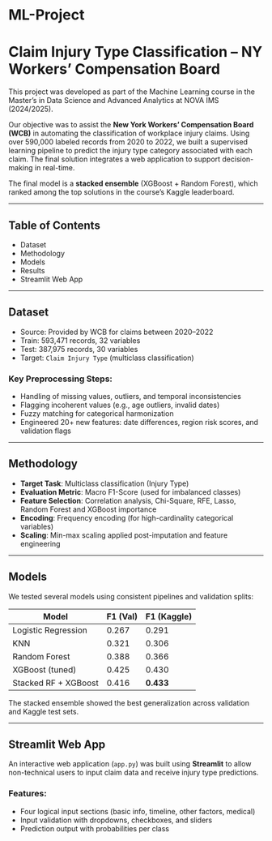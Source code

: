 # ML-Project
# Claim Injury Type Classification – NY Workers’ Compensation Board

This project was developed as part of the Machine Learning course in the Master’s in Data Science and Advanced Analytics at NOVA IMS (2024/2025).

Our objective was to assist the **New York Workers’ Compensation Board (WCB)** in automating the classification of workplace injury claims. Using over 590,000 labeled records from 2020 to 2022, we built a supervised learning pipeline to predict the injury type category associated with each claim. The final solution integrates a web application to support decision-making in real-time.

The final model is a **stacked ensemble** (XGBoost + Random Forest), which ranked among the top solutions in the course’s Kaggle leaderboard.

---

## Table of Contents
- Dataset
- Methodology
- Models
- Results
- Streamlit Web App

---

## Dataset

- Source: Provided by WCB for claims between 2020–2022
- Train: 593,471 records, 32 variables
- Test: 387,975 records, 30 variables
- Target: `Claim Injury Type` (multiclass classification)

### Key Preprocessing Steps:
- Handling of missing values, outliers, and temporal inconsistencies
- Flagging incoherent values (e.g., age outliers, invalid dates)
- Fuzzy matching for categorical harmonization
- Engineered 20+ new features: date differences, region risk scores, and validation flags

---

## Methodology

- **Target Task**: Multiclass classification (Injury Type)
- **Evaluation Metric**: Macro F1-Score (used for imbalanced classes)
- **Feature Selection**: Correlation analysis, Chi-Square, RFE, Lasso, Random Forest and XGBoost importance
- **Encoding**: Frequency encoding (for high-cardinality categorical variables)
- **Scaling**: Min-max scaling applied post-imputation and feature engineering

---

## Models

We tested several models using consistent pipelines and validation splits:

| Model                 | F1 (Val) | F1 (Kaggle) |
|----------------------|----------|-------------|
| Logistic Regression   | 0.267    | 0.291       |
| KNN                   | 0.321    | 0.306       |
| Random Forest         | 0.388    | 0.366       |
| XGBoost (tuned)       | 0.425    | 0.430       |
| Stacked RF + XGBoost  | 0.416    | **0.433**   |

The stacked ensemble showed the best generalization across validation and Kaggle test sets.

---

## Streamlit Web App

An interactive web application (`app.py`) was built using **Streamlit** to allow non-technical users to input claim data and receive injury type predictions.

### Features:
- Four logical input sections (basic info, timeline, other factors, medical)
- Input validation with dropdowns, checkboxes, and sliders
- Prediction output with probabilities per class

